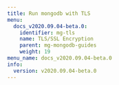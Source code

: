 ```yaml
---
title: Run mongodb with TLS
menu:
  docs_v2020.09.04-beta.0:
    identifier: mg-tls
    name: TLS/SSL Encryption
    parent: mg-mongodb-guides
    weight: 19
menu_name: docs_v2020.09.04-beta.0
info:
  version: v2020.09.04-beta.0
---
```


